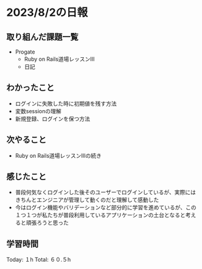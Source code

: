 # 2023/8/2の日報
## 取り組んだ課題一覧
* Progate
   * Ruby on Rails道場レッスンⅢ
   * 日記
## わかったこと
* ログインに失敗した時に初期値を残す方法
* 変数sessionの理解
* 新規登録、ログインを保つ方法
## 次やること
* Ruby on Rails道場レッスンⅢの続き
## 感じたこと
* 普段何気なくログインした後そのユーザーでログインしているが、実際にはきちんとエンジニアが管理して動くのだと理解して感動した
* 今はログイン機能やバリデーションなど部分的に学習を進めているが、この１つ１つが私たちが普段利用しているアプリケーションの土台となると考えると頑張ろうと思った
## 学習時間
Today: １h
Total: ６０.５h
